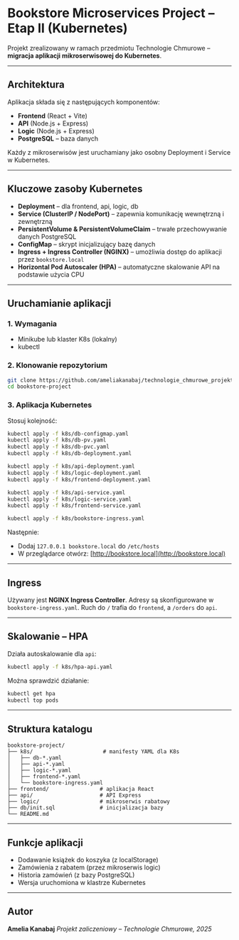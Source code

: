 # Bookstore Microservices Project – Etap II (Kubernetes)

Projekt zrealizowany w ramach przedmiotu Technologie Chmurowe – **migracja aplikacji mikroserwisowej do Kubernetes**.

---

## Architektura

Aplikacja składa się z następujących komponentów:

- **Frontend** (React + Vite)
- **API** (Node.js + Express)
- **Logic** (Node.js + Express)
- **PostgreSQL** – baza danych

Każdy z mikroserwisów jest uruchamiany jako osobny Deployment i Service w Kubernetes.

---

## Kluczowe zasoby Kubernetes

- **Deployment** – dla frontend, api, logic, db
- **Service (ClusterIP / NodePort)** – zapewnia komunikację wewnętrzną i zewnętrzną
- **PersistentVolume & PersistentVolumeClaim** – trwałe przechowywanie danych PostgreSQL
- **ConfigMap** – skrypt inicjalizujący bazę danych
- **Ingress + Ingress Controller (NGINX)** – umożliwia dostęp do aplikacji przez `bookstore.local`
- **Horizontal Pod Autoscaler (HPA)** – automatyczne skalowanie API na podstawie użycia CPU

---

## Uruchamianie aplikacji

### 1. Wymagania

- Minikube lub klaster K8s (lokalny)
- kubectl

### 2. Klonowanie repozytorium

```bash
git clone https://github.com/ameliakanabaj/technologie_chmurowe_projekt.git
cd bookstore-project
```

### 3. Aplikacja Kubernetes

Stosuj kolejność:

```bash
kubectl apply -f k8s/db-configmap.yaml
kubectl apply -f k8s/db-pv.yaml
kubectl apply -f k8s/db-pvc.yaml
kubectl apply -f k8s/db-deployment.yaml

kubectl apply -f k8s/api-deployment.yaml
kubectl apply -f k8s/logic-deployment.yaml
kubectl apply -f k8s/frontend-deployment.yaml

kubectl apply -f k8s/api-service.yaml
kubectl apply -f k8s/logic-service.yaml
kubectl apply -f k8s/frontend-service.yaml

kubectl apply -f k8s/bookstore-ingress.yaml
```

Następnie:

- Dodaj `127.0.0.1 bookstore.local` do `/etc/hosts`
- W przeglądarce otwórz: [http://bookstore.local](http://bookstore.local)

---

## Ingress

Używany jest **NGINX Ingress Controller**. Adresy są skonfigurowane w `bookstore-ingress.yaml`. Ruch do `/` trafia do `frontend`, a `/orders` do `api`.

---

## Skalowanie – HPA

Działa autoskalowanie dla `api`:

```bash
kubectl apply -f k8s/hpa-api.yaml
```

Można sprawdzić działanie:

```bash
kubectl get hpa
kubectl top pods
```

---

## Struktura katalogu

```
bookstore-project/
├── k8s/                      # manifesty YAML dla K8s
│   ├── db-*.yaml
│   ├── api-*.yaml
│   ├── logic-*.yaml
│   ├── frontend-*.yaml
│   └── bookstore-ingress.yaml
├── frontend/                # aplikacja React
├── api/                     # API Express
├── logic/                   # mikroserwis rabatowy
├── db/init.sql              # inicjalizacja bazy
└── README.md
```

---

## Funkcje aplikacji

- Dodawanie książek do koszyka (z localStorage)
- Zamówienia z rabatem (przez mikroserwis logic)
- Historia zamówień (z bazy PostgreSQL)
- Wersja uruchomiona w klastrze Kubernetes

---

## Autor

**Amelia Kanabaj**
_Projekt zaliczeniowy – Technologie Chmurowe, 2025_
